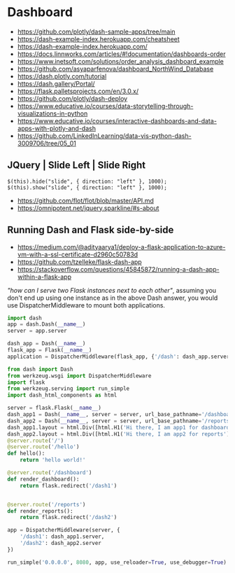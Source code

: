# Dashboard

- https://github.com/plotly/dash-sample-apps/tree/main
- https://dash-example-index.herokuapp.com/cheatsheet
- https://dash-example-index.herokuapp.com/
- https://docs.linnworks.com/articles/#!documentation/dashboards-order
- https://www.inetsoft.com/solutions/order_analysis_dashboard_example
- https://github.com/asyaparfenova/dashboard_NorthWind_Database
- https://dash.plotly.com/tutorial
- https://dash.gallery/Portal/
- https://flask.palletsprojects.com/en/3.0.x/
- https://github.com/plotly/dash-deploy
- https://www.educative.io/courses/data-storytelling-through-visualizations-in-python
- https://www.educative.io/courses/interactive-dashboards-and-data-apps-with-plotly-and-dash
- https://github.com/LinkedInLearning/data-vis-python-dash-3009706/tree/05_01

## JQuery | Slide Left | Slide Right

    $(this).hide("slide", { direction: "left" }, 1000);
    $(this).show("slide", { direction: "left" }, 1000);

- https://github.com/flot/flot/blob/master/API.md
- https://omnipotent.net/jquery.sparkline/#s-about

## Running Dash and Flask side-by-side

- https://medium.com/@adityaarya1/deploy-a-flask-application-to-azure-vm-with-a-ssl-certificate-d2960c50783d
- https://github.com/tzelleke/flask-dash-app
- https://stackoverflow.com/questions/45845872/running-a-dash-app-within-a-flask-app

_"how can I serve two Flask instances next to each other"_, assuming you don't end up using one instance as in the above Dash answer, you would use DispatcherMiddleware to mount both applications.

```python
import dash
app = dash.Dash(__name__)
server = app.server

dash_app = Dash(__name__)
flask_app = Flask(__name__)
application = DispatcherMiddleware(flask_app, {'/dash': dash_app.server})
```

```python
from dash import Dash
from werkzeug.wsgi import DispatcherMiddleware
import flask
from werkzeug.serving import run_simple
import dash_html_components as html

server = flask.Flask(__name__)
dash_app1 = Dash(__name__, server = server, url_base_pathname='/dashboard' )
dash_app2 = Dash(__name__, server = server, url_base_pathname='/reports')
dash_app1.layout = html.Div([html.H1('Hi there, I am app1 for dashboards')])
dash_app2.layout = html.Div([html.H1('Hi there, I am app2 for reports')])
@server.route('/')
@server.route('/hello')
def hello():
    return 'hello world!'

@server.route('/dashboard')
def render_dashboard():
    return flask.redirect('/dash1')


@server.route('/reports')
def render_reports():
    return flask.redirect('/dash2')

app = DispatcherMiddleware(server, {
    '/dash1': dash_app1.server,
    '/dash2': dash_app2.server
})

run_simple('0.0.0.0', 8080, app, use_reloader=True, use_debugger=True)
```